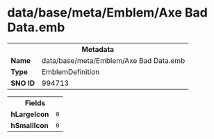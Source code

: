 <h1>data/base/meta/Emblem/Axe Bad Data.emb</h1><table><tr><th colspan="100%">Metadata</th></tr><tr><td><b>Name</b></td><td>data/base/meta/Emblem/Axe Bad Data.emb</td></tr><tr><td><b>Type</b></td><td>EmblemDefinition</td></tr><tr><td><b>SNO ID</b></td><td>994713</td></tr></table>

<table><tr><th colspan="100%">Fields</th></tr><tr><td><b>hLargeIcon</b></td><td><code>0</code></td></tr><tr><td><b>hSmallIcon</b></td><td><code>0</code></td></tr></table>

